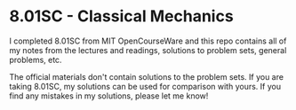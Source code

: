 # 8.01SC - Classical Mechanics

I completed 8.01SC from MIT OpenCourseWare and this repo contains all of my notes from the lectures and readings, solutions to problem sets, general problems, etc.

The official materials don't contain solutions to the problem sets. If you are taking 8.01SC, my solutions can be used for comparison with yours. If you find any mistakes in my solutions, please let me know!
